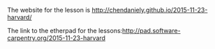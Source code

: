 The website for the lesson is http://chendaniely.github.io/2015-11-23-harvard/

The link to the etherpad for the lessons:http://pad.software-carpentry.org/2015-11-23-harvard
